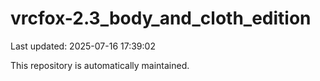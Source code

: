 # vrcfox-2.3_body_and_cloth_edition

Last updated: 2025-07-16 17:39:02

This repository is automatically maintained.
